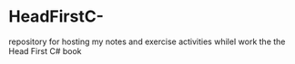 # HeadFirstC-
repository for hosting my notes and exercise activities whileI work the the Head First C# book
